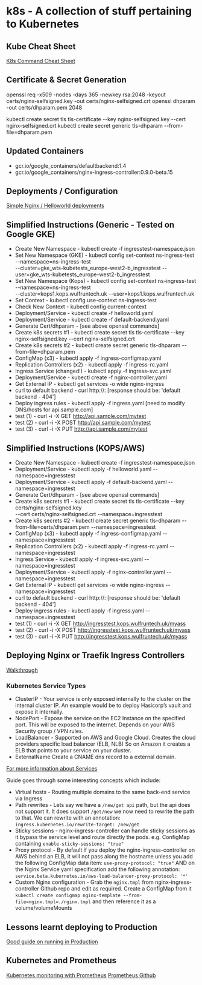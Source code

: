 # k8s - A collection of stuff pertaining to Kubernetes

## Kube Cheat Sheet 
[K8s Command Cheat Sheet](https://kubernetes.io/docs/reference/kubectl/cheatsheet/)

## Certificate & Secret Generation
openssl req -x509 -nodes -days 365 -newkey rsa:2048 -keyout certs/nginx-selfsigned.key -out certs/nginx-selfsigned.crt
openssl dhparam -out certs/dhparam.pem 2048

kubectl create secret tls tls-certificate --key nginx-selfsigned.key --cert nginx-selfsigned.crt
kubectl create secret generic tls-dhparam --from-file=dhparam.pem

## Updated Containers 
* gcr.io/google_containers/defaultbackend:1.4
* gcr.io/google_containers/nginx-ingress-controller:0.9.0-beta.15

## Deployments / Configuration 
[Simple Nginx / Helloworld deployments](https://medium.com/@gokulc/setting-up-nginx-ingress-on-kubernetes-2b733d8d2f45)

## Simplified Instructions (Generic - Tested on Google GKE)
* Create New Namespace            - kubectl create -f ingresstest-namespace.json
* Set New Namespace (GKE)         - kubectl config set-context ns-ingress-test --namespace=ns-ingress-test \
                                    --cluster=gke_wts-kubetests_europe-west2-b_ingresstest            --user=gke_wts-kubetests_europe-west2-b_ingresstest
* Set New Namespace (Kops)        - kubectl config set-context ns-ingress-test --namespace=ns-ingress-test \
                                    --cluster=kops1.kops.wulfruntech.uk  --user=kops1.kops.wulfruntech.uk
* Set Context                     - kubectl config use-context ns-ingress-test
* Check New Context               - kubectl config current-context
* Deployment/Service              - kubectl create -f helloworld.yaml
* Deployment/Service              - kubectl create -f default-backend.yaml
* Generate Cert/dhparam           - [see above openssl commands]
* Create k8s secrets #1           - kubectl create secret tls tls-certificate --key nginx-selfsigned.key --cert nginx-selfsigned.crt
* Create k8s secrets #2           - kubectl create secret generic tls-dhparam --from-file=dhparam.pem
* ConfigMap (x3)                  - kubectl apply -f ingress-configmap.yaml
* Replication Controllers (x2)    - kubectl apply -f ingress-rc.yaml
* Ingress Service (changed!)      - kubectl apply -f ingress-svc.yaml
* Deployment/Service              - kubectl create -f nginx-controller.yaml
* Get External IP                 - kubectl get services -o wide nginx-ingress
* curl to default backend         - curl http://<EXTERNAL IP>:<PORT> [response should be: 'default backend - 404']
* Deploy ingress rules            - kubectl apply -f ingress.yaml [need to modify DNS/hosts for api.sample.com]
* test (1)                        - curl -i -X GET http://api.sample.com/mytest
* test (2)                        - curl -i -X POST http://api.sample.com/mytest
* test (3)                        - curl -i -X PUT http://api.sample.com/mytest

## Simplified Instructions (KOPS/AWS) 
* Create New Namespace              - kubectl create -f ingresstest-namespace.json
* Deployment/Service                - kubectl apply -f helloworld.yaml --namespace=ingresstest
* Deployment/Service                - kubectl apply -f default-backend.yaml --namespace=ingresstest
* Generate Cert/dhparam             - [see above openssl commands]
* Create k8s secrets #1             - kubectl create secret tls tls-certificate --key certs/nginx-selfsigned.key \
                                    --cert certs/nginx-selfsigned.crt  --namespace=ingresstest
* Create k8s secrets #2             - kubectl create secret generic tls-dhparam --from-file=certs/dhparam.pem  --namespace=ingresstest
* ConfigMap (x3)                    - kubectl apply -f ingress-configmap.yaml --namespace=ingresstest
* Replication Controllers (x2)      - kubectl apply -f ingress-rc.yaml --namespace=ingresstest
* Ingress Service                   - kubectl apply -f ingress-svc.yaml --namespace=ingresstest
* Deployment/Service                - kubectl apply -f nginx-controller.yaml --namespace=ingresstest
* Get External IP                   - kubectl get services -o wide nginx-ingress --namespace=ingresstest
* curl to default backend           - curl http://<EXTERNAL IP>:<PORT> [response should be: 'default backend - 404']
* Deploy ingress rules              - kubectl apply -f ingress.yaml --namespace=ingresstest
* test (1)                          - curl -i -X GET http://ingresstest.kops.wulfruntech.uk/myass
* test (2)                          - curl -i -X POST http://ingresstest.kops.wulfruntech.uk/myass
* test (3)                          - curl -i -X PUT http://ingresstest.kops.wulfruntech.uk/myass

## Deploying Nginx or Traefik Ingress Controllers

[Walkthrough](https://daemonza.github.io/2017/02/13/kubernetes-nginx-ingress-controller/)


### Kubernetes Service Types 
* ClusterIP - Your service is only exposed internally to the cluster on the internal cluster IP.
  An example would be to deploy Hasicorp’s vault and expose it internally.
* NodePort - Expose the service on the EC2 Instance on the specified port. This will be exposed to the internet.
  Depends on your AWS Security group / VPN rules.
* LoadBalancer - Supported on AWS and Google Cloud. Creates the cloud providers specific load balancer (ELB, NLB)
  So on Amazon it creates a ELB that points to your service on your cluster.
* ExternalName Create a CNAME dns record to a external domain.

[For more information about Services](https://kubernetes.io/docs/user-guide/services/)

Guide goes through some interesting concepts which include:

* Virtual hosts - Routing multiple domains to the same back-end service via Ingress
* Path rewrites - Lets say we have a `/new/get api` path, but the api does not support it. It does support `/get/new` we now need to rewrite the path to that. We can rewrite with an annotation: `ingress.kubernetes.io/rewrite-target: /new/get`
* Sticky sessions - nginx-ingress-controller can handle sticky sessions as it bypass the service level and route directly the pods. e.g. ConfigMap containing `enable-sticky-sessions: "true"`
* Proxy protocol - By default if you deploy the nginx-ingress-controller on AWS behind an ELB, it will not pass along the hostname unless you add the following ConfigMap data item: `use-proxy-protocol: "true"` AND on the Nginx Service yaml specification add the following annotation: `service.beta.kubernetes.io/aws-load-balancer-proxy-protocol: '*'`
* Custom Nginx configuration - Grab the `nginx.tmpl` from nginx-ingress-controller Github repo and edit as required. Create a ConfigMap from it `kubectl create configmap nginx-template --from-file=nginx.tmpl=./nginx.tmpl` and then reference it as a volume/volumeMounts


## Lessons learnt deploying to Production
[Good guide on running in Production](http://danielfm.me/posts/painless-nginx-ingress.html)

## Kubernetes and Prometheus
[Kubernetes monitoring with Prometheus](https://itnext.io/kubernetes-monitoring-with-prometheus-in-15-minutes-8e54d1de2e13)
[Prometheus Github](https://github.com/prometheus/prometheus)